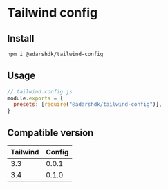# Tailwind config

## Install

```bash
npm i @adarshdk/tailwind-config
```

## Usage

```js
// tailwind.config.js
module.exports = {
  presets: [require("@adarshdk/tailwind-config")],
}
```

## Compatible version

| Tailwind | Config |
| -------- | ------ |
| 3.3      | 0.0.1  |
| 3.4      | 0.1.0  |
